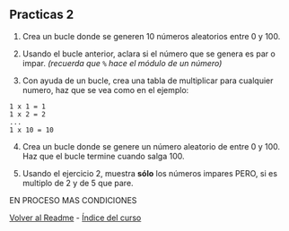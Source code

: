 ## Practicas 2

1. Crea un bucle donde se generen 10 números aleatorios entre 0 y 100.  

2. Usando el bucle anterior, aclara si el número que se genera es par o impar. *(recuerda que `%` hace el módulo de un número)*  

3. Con ayuda de un bucle, crea una tabla de multiplicar para cualquier numero, haz que se vea como en el ejemplo:
```
1 x 1 = 1
1 x 2 = 2
...
1 x 10 = 10
```

4. Crea un bucle donde se genere un número aleatorio de entre 0 y 100. Haz que el bucle termine cuando salga 100.

5. Usando el ejercicio 2, muestra **sólo** los números impares PERO, si es multiplo de 2 y de 5 que pare.  


EN PROCESO MAS CONDICIONES  

[Volver al Readme](https://github.com/EduFdezSoy/curso-php/blob/master/README.md#curso-php) - [Índice del curso](https://github.com/EduFdezSoy/curso-php/blob/master/README.md#%C3%8Dndice-de-clases)
